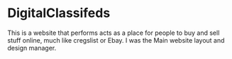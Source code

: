 # DigitalClassifeds
This is a website that performs acts as a place for people to buy and sell stuff online, much like cregslist or Ebay.  I was the Main website layout and design manager.
